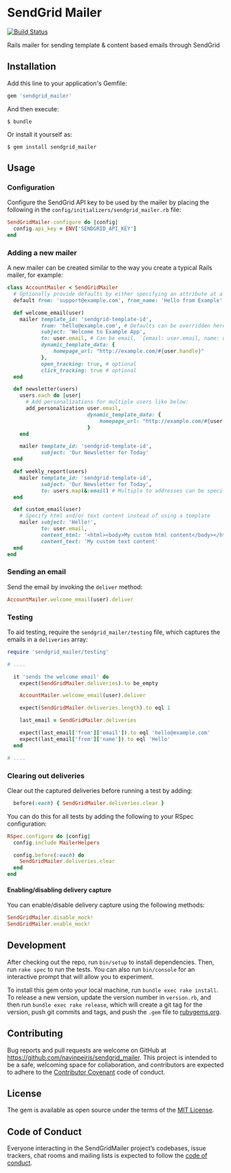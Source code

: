 # SendGrid Mailer

[![Build Status](https://travis-ci.org/navinpeiris/sendgrid_mailer.svg?branch=master)](https://travis-ci.org/navinpeiris/sendgrid_mailer)

Rails mailer for sending template & content based emails through SendGrid

## Installation

Add this line to your application's Gemfile:

```ruby
gem 'sendgrid_mailer'
```

And then execute:

    $ bundle

Or install it yourself as:

    $ gem install sendgrid_mailer

## Usage

### Configuration

Configure the SendGrid API key to be used by the mailer by placing the following in the `config/initializers/sendgrid_mailer.rb` file:

```ruby
SendGridMailer.configure do |config|
  config.api_key = ENV['SENDGRID_API_KEY']
end
```

### Adding a new mailer

A new mailer can be created similar to the way you create a typical Rails mailer, for example:

```ruby
class AccountMailer < SendGridMailer
  # Optionally provide defaults by either specifying an attribute at a time or multiple
  default from: 'support@example.com', from_name: 'Hello from Example'

  def welcome_email(user)
    mailer template_id: 'sendgrid-template-id',
           from: 'hello@example.com', # Defaults can be overridden here
           subject: 'Welcome to Example App',
           to: user.email, # Can be email, `{email: user.email, name: user.name}` hash, or an array containing either
           dynamic_template_data: {
               homepage_url: "http://example.com/#{user.handle}"
           },
           open_tracking: true, # optional
           click_tracking: true # optional
  end

  def newsletter(users)
    users.each do |user|
      # Add personalizations for multiple users like below:
      add_personalization user.email,
                          dynamic_template_data: {
                              homepage_url: "http://example.com/#{user.handle}"
                          }
    end

    mailer template_id: 'sendgrid-template-id',
           subject: 'Our Newsletter for Today'
  end

  def weekly_report(users)
    mailer template_id: 'sendgrid-template-id',
           subject: 'Our Newsletter for Today',
           to: users.map(&:email) # Multiple to addresses can be specified
  end

  def custom_email(user)
    # Specify html and/or text content instead of using a template
    mailer subject: 'Hello!',
           to: user.email,
           content_html: '<html><body>My custom html content</body></html>',
           content_text: 'My custom text content'
  end
end
```

### Sending an email

Send the email by invoking the `deliver` method:

```ruby
AccountMailer.welcome_email(user).deliver
```

### Testing

To aid testing, require the `sendgrid_mailer/testing` file, which captures the emails in a `deliveries` array:

```ruby
require 'sendgrid_mailer/testing'

# ....

  it 'sends the welcome email' do
    expect(SendGridMailer.deliveries).to be_empty

    AccountMailer.welcome_email(user).deliver

    expect(SendGridMailer.deliveries.length).to eql 1

    last_email = SendGridMailer.deliveries

    expect(last_email['from']['email']).to eql 'hello@example.com'
    expect(last_email['from']['name']).to eql 'Hello'
  end

# ....

```

### Clearing out deliveries

Clear out the captured deliveries before running a test by adding:

```ruby
  before(:each) { SendGridMailer.deliveries.clear }
```

You can do this for all tests by adding the following to your RSpec configuration:

```ruby
RSpec.configure do |config|
  config.include MailerHelpers

  config.before(:each) do
    SendGridMailer.deliveries.clear
  end
end
```

#### Enabling/disabling delivery capture

You can enable/disable delivery capture using the following methods:

```ruby
SendGridMailer.disable_mock!
SendGridMailer.enable_mock!
```

## Development

After checking out the repo, run `bin/setup` to install dependencies. Then, run `rake spec` to run the tests. You can also run `bin/console` for an interactive prompt that will allow you to experiment.

To install this gem onto your local machine, run `bundle exec rake install`. To release a new version, update the version number in `version.rb`, and then run `bundle exec rake release`, which will create a git tag for the version, push git commits and tags, and push the `.gem` file to [rubygems.org](https://rubygems.org).

## Contributing

Bug reports and pull requests are welcome on GitHub at https://github.com/navinpeiris/sendgrid_mailer. This project is intended to be a safe, welcoming space for collaboration, and contributors are expected to adhere to the [Contributor Covenant](http://contributor-covenant.org) code of conduct.

## License

The gem is available as open source under the terms of the [MIT License](https://opensource.org/licenses/MIT).

## Code of Conduct

Everyone interacting in the SendGridMailer project’s codebases, issue trackers, chat rooms and mailing lists is expected to follow the [code of conduct](https://github.com/navinpeiris/sendgrid_mailer/blob/master/CODE_OF_CONDUCT.md).

